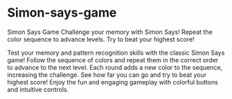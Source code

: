 # Simon-says-game
Simon Says Game  Challenge your memory with Simon Says! Repeat the color sequence to advance levels. Try to beat your highest score!


Test your memory and pattern recognition skills with the classic Simon Says game! Follow the sequence of colors and repeat them in the correct order to advance to the next level. Each round adds a new color to the sequence, increasing the challenge. See how far you can go and try to beat your highest score! Enjoy the fun and engaging gameplay with colorful buttons and intuitive controls.
